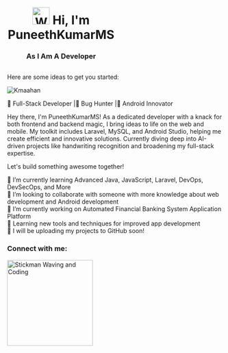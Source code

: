 <!--## Hi there 👋-->

<div style="display: flex; justify-content: space-between; align-items: center;">
  <div style="flex: 1; text-align: center;">
    <h1 align="center">
      <img src="https://media.giphy.com/media/hvRJCLFzcasrR4ia7z/giphy.gif" width="40px" height="40px" alt="Waving Hand Animation"/> Hi, I'm PuneethKumarMS
    </h1>
    <h3 align="center">As I Am A Developer</h3>
  </div>
  <div style="flex: 1; text-align: right;">
  </div>
</div>

Here are some ideas to get you started:
<p align="left"> <img src="https://komarev.com/ghpvc/?username=Kmaahan&label=Profile%20views&color=0e75b6&style=flat" alt="Kmaahan" /> </p>

🤔 Full-Stack Developer |🌱 Bug Hunter |👯 Android Innovator

Hey there, I'm PuneethKumarMS! As a dedicated developer with a knack for both frontend and backend magic, I bring ideas to life on the web and mobile. My toolkit includes Laravel, MySQL, and Android Studio, helping me create efficient and innovative solutions. Currently diving deep into AI-driven projects like handwriting recognition and broadening my full-stack expertise.

Let's build something awesome together!

🌱 I’m currently learning Advanced Java, JavaScript, Laravel, DevOps, DevSecOps, and More  
👯 I’m looking to collaborate with someone with more knowledge about web development and Android development  
🔭 I’m currently working on Automated Financial Banking System Application Platform  
🌱 Learning new tools and techniques for improved app development  
🤔 I will be uploading my projects to GitHub soon!  

<h3 align="left">Connect with me:</h3>
<p align="left">
  <!-- <a href="" target="blank"><img align="center" src="https://raw.githubusercontent.com/rahuldkjain/github-profile-readme-generator/master/src/images/icons/Social/linked-in-alt.svg" alt="pruthvi-k-74a27b255" height="30" width="40" /></a>-->
</p>

<p>
  <img src="https://media1.giphy.com/media/v1.Y2lkPTc5MGI3NjExYnNiYzdoYTNtajh6d24wN3p2eXE1OWhzdGVzdjFmZDBrNWk1Z2E5ZCZlcD12MV9pbnRlcm5hbF9naWZfYnlfaWQmY3Q9Zw/Jcf1FBfiun8cjzgrVS/giphy.webp" alt="Stickman Waving and Coding" width="200" />
</p>

